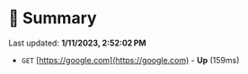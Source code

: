 # 📖 Summary
Last updated: **1/11/2023, 2:52:02 PM**

- `GET` [https://google.com](https://google.com) - **Up** (159ms)
